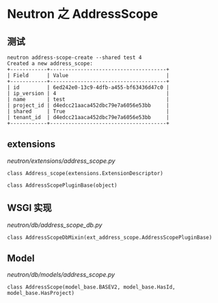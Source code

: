 # Neutron 之 AddressScope

## 测试

```
neutron address-scope-create --shared test 4
Created a new address_scope:
+------------+--------------------------------------+
| Field      | Value                                |
+------------+--------------------------------------+
| id         | 6ed242e0-13c9-4dfb-a455-bf63436d47c0 |
| ip_version | 4                                    |
| name       | test                                 |
| project_id | d4edcc21aaca452dbc79e7a6056e53bb     |
| shared     | True                                 |
| tenant_id  | d4edcc21aaca452dbc79e7a6056e53bb     |
+------------+--------------------------------------+
```


## extensions

*neutron/extensions/address_scope.py*

`class Address_scope(extensions.ExtensionDescriptor)`

`class AddressScopePluginBase(object)`

## WSGI 实现

*neutron/db/address_scope_db.py*

`class AddressScopeDbMixin(ext_address_scope.AddressScopePluginBase)`

## Model

*neutron/db/models/address_scope.py*

`class AddressScope(model_base.BASEV2, model_base.HasId, model_base.HasProject)`

























